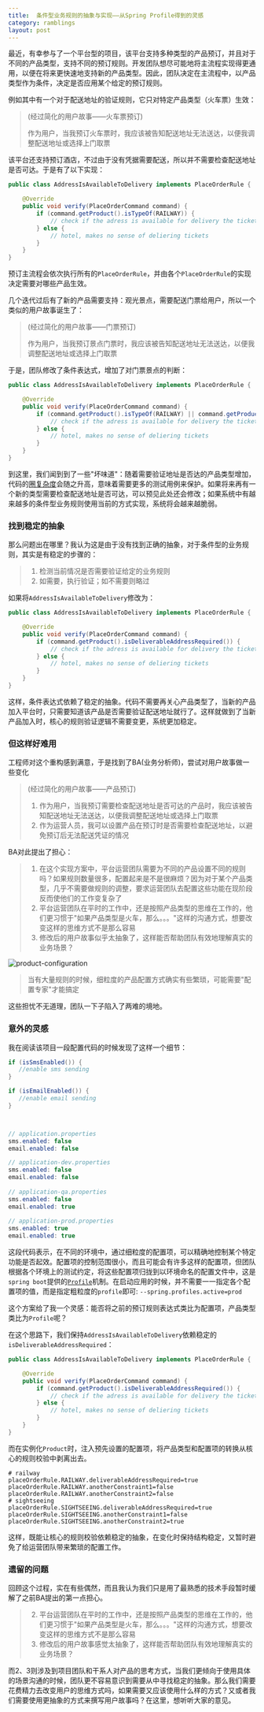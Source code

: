 ```yaml
---
title:  条件型业务规则的抽象与实现——从Spring Profile得到的灵感
category: ramblings
layout: post
---
```




最近，有幸参与了一个平台型的项目，该平台支持多种类型的产品预订，并且对于不同的产品类型，支持不同的预订规则。开发团队想尽可能地将主流程实现得更通用，以便在将来更快速地支持新的产品类型。因此，团队决定在主流程中，以产品类型作为条件，决定是否应用某个给定的预订规则。

例如其中有一个对于配送地址的验证规则，它只对特定产品类型（火车票）生效：

> (经过简化的用户故事——火车票预订)
>
> 作为用户，当我预订火车票时，我应该被告知配送地址无法送达，以便我调整配送地址或选择上门取票

该平台还支持预订酒店，不过由于没有凭据需要配送，所以并不需要检查配送地址是否可达。于是有了以下实现：

```java
public class AddressIsAvailableToDelivery implements PlaceOrderRule {

    @Override
    public void verify(PlaceOrderCommand command) { 
        if (command.getProduct().isTypeOf(RAILWAY)) {
            // check if the adress is available for delivery the ticket
        } else {
            // hotel, makes no sense of deliering tickets
        }
    }
}
```

预订主流程会依次执行所有的`PlaceOrderRule`，并由各个`PlaceOrderRule`的实现决定需要对哪些产品生效。

几个迭代过后有了新的产品需要支持：观光景点，需要配送门票给用户，所以一个类似的用户故事诞生了：

> (经过简化的用户故事——门票预订)
>
> 作为用户，当我预订景点门票时，我应该被告知配送地址无法送达，以便我调整配送地址或选择上门取票

于是，团队修改了条件表达式，增加了对门票景点的判断：


```java
public class AddressIsAvailableToDelivery implements PlaceOrderRule {

    @Override
    public void verify(PlaceOrderCommand command) { 
        if (command.getProduct().isTypeOf(RAILWAY) || command.getProduct().isTypeOf(SIGHTSEEING)) {
            // check if the adress is available for delivery the ticket
        } else {
            // hotel, makes no sense of deliering tickets
        }
    }
}
```

到这里，我们闻到到了一些"坏味道"：随着需要验证地址是否达的产品类型增加，代码的[圈复杂度]([https://zh.wikipedia.org/wiki/%E5%BE%AA%E7%92%B0%E8%A4%87%E9%9B%9C%E5%BA%A6](https://zh.wikipedia.org/wiki/循環複雜度))会随之升高，意味着需要更多的测试用例来保护。如果将来再有一个新的类型需要检查配送地址是否可达，可以预见此处还会修改；如果系统中有越来越多的条件型业务规则使用当前的方式实现，系统将会越来越脆弱。

### 找到稳定的抽象

那么问题出在哪里？我认为这是由于没有找到正确的抽象，对于条件型的业务规则，其实是有稳定的步骤的：

> 1. 检测当前情况是否需要验证给定的业务规则
> 2. 如需要，执行验证；如不需要则略过

如果将`AddressIsAvailableToDelivery`修改为：

```java
public class AddressIsAvailableToDelivery implements PlaceOrderRule {

    @Override
    public void verify(PlaceOrderCommand command) { 
        if (command.getProduct().isDeliverableAddressRequired()) {
            // check if the adress is available for delivery the ticket
        } else {
            // hotel, makes no sense of deliering tickets
        }
    }
}
```

这样，条件表达式依赖了稳定的抽象。代码不需要再关心产品类型了，当新的产品加入平台时，只需要知道该产品是否需要验证配送地址就行了。这样就做到了当新产品加入时，核心的规则验证逻辑不需要变更，系统更加稳定。

### 但这样好难用

工程师对这个重构感到满意，于是找到了BA(业务分析师)，尝试对用户故事做一些变化

> (经过简化的用户故事——产品预订)
>
> 1. 作为用户，当我预订需要检查配送地址是否可达的产品时，我应该被告知配送地址无法送达，以便我调整配送地址或选择上门取票
> 2. 作为运营人员，我可以设置产品在预订时是否需要检查配送地址，以避免预订后无法配送凭证的情况

BA对此提出了担心：

> 1. 在这个实现方案中，平台运营团队需要为不同的产品设置不同的规则吗？如果规则数量很多，配置起来是不是很麻烦？因为对于某个产品类型，几乎不需要做规则的调整，要求运营团队去配置这些功能在现阶段反而使他们的工作变复杂了
> 2. 平台运营团队在平时的工作中，还是按照产品类型的思维在工作的，他们更习惯于"如果产品类型是火车，那么。。。"这样的沟通方式，想要改变这样的思维方式不是那么容易
> 3. 修改后的用户故事似乎太抽象了，这样能否帮助团队有效地理解真实的业务场景？

![product-configuration](/images/what-we-can-learn-from-spring-profile/property-based-configuration.png)

> 当有大量规则的时候，细粒度的产品配置方式确实有些繁琐，可能需要"配置专家"才能搞定

这些担忧不无道理，团队一下子陷入了两难的境地。

### 意外的灵感

我在阅读该项目一段配置代码的时候发现了这样一个细节：

```java
if (isSmsEnabled()) {
   //enable sms sending
}

if (isEmailEnabled()) {
   //enable email sending
}



// application.properties
sms.enabled: false
email.enabled: false

// application-dev.properties
sms.enabled: false
email.enabled: false
  
// application-qa.properties
sms.enabled: false 
email.enabled: true
  
// application-prod.properties
sms.enabled: true 
email.enabled: true


```

这段代码表示，在不同的环境中，通过细粒度的配置项，可以精确地控制某个特定功能是否起效。配置项的控制范围很小，而且可能会有许多这样的配置项，但团队根据各个环境上的测试约定，将这些配置项归拢到以环境命名的配置文件中，这是`spring boot`提供的[`Profile`](https://docs.spring.io/spring-boot/docs/current/reference/html/boot-features-profiles.html)机制。在启动应用的时候，并不需要一一指定各个配置项的值，而是指定粗粒度的`profile`即可: `--spring.profiles.active=prod`

这个方案给了我一个灵感：能否将之前的预订规则表达式类比为配置项，产品类型类比为`Profile`呢？

在这个思路下，我们保持`AddressIsAvailableToDelivery`依赖稳定的`isDeliverableAddressRequired`：

```java
public class AddressIsAvailableToDelivery implements PlaceOrderRule {

    @Override
    public void verify(PlaceOrderCommand command) { 
        if (command.getProduct().isDeliverableAddressRequired()) {
            // check if the adress is available for delivery the ticket
        } else {
            // hotel, makes no sense of deliering tickets
        }
    }
}
```

而在实例化`Product`时，注入预先设置的配置项，将产品类型和配置项的转换从核心的规则校验中剥离出去。

```properties
# railway
placeOrderRule.RAILWAY.deliverableAddressRequired=true
placeOrderRule.RAILWAY.anotherConstraint1=false
placeOrderRule.RAILWAY.anotherConstraint2=false
# sightseeing
placeOrderRule.SIGHTSEEING.deliverableAddressRequired=true
placeOrderRule.SIGHTSEEING.anotherConstraint1=false
placeOrderRule.SIGHTSEEING.anotherConstraint2=true
```

这样，既能让核心的规则校验依赖稳定的抽象，在变化时保持结构稳定，又暂时避免了给运营团队带来繁琐的配置工作。

### 遗留的问题

回顾这个过程，实在有些偶然，而且我认为我们只是用了最熟悉的技术手段暂时缓解了之前BA提出的第一点担心。

>2. 平台运营团队在平时的工作中，还是按照产品类型的思维在工作的，他们更习惯于"如果产品类型是火车，那么。。。"这样的沟通方式，想要改变这样的思维方式不是那么容易
>3. 修改后的用户故事感觉太抽象了，这样能否帮助团队有效地理解真实的业务场景？

而2、3则涉及到项目团队和干系人对产品的思考方式，当我们更倾向于使用具体的场景沟通的时候，团队更不容易意识到需要从中寻找稳定的抽象。那么我们需要花费精力去改变用户的思维方式吗，如果需要又应该使用什么样的方式？又或者我们需要使用更抽象的方式来撰写用户故事吗？在这里，想听听大家的意见。